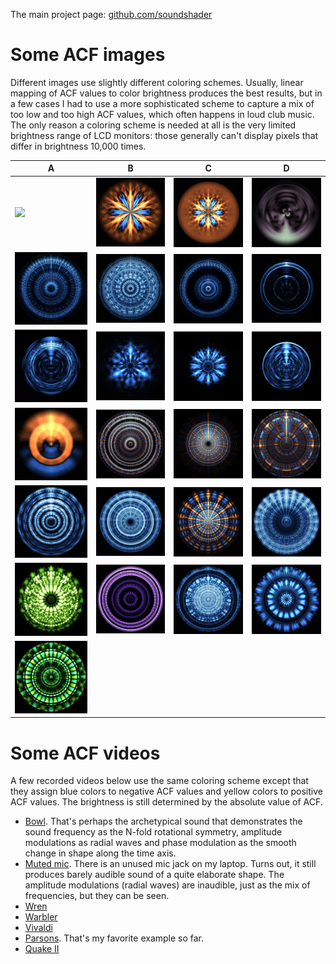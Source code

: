 The main project page: [github.com/soundshader](https://github.com/soundshader/soundshader.github.io)

# Some ACF images

Different images use slightly different coloring schemes. Usually, linear mapping of ACF values to color brightness produces the best results, but in a few cases I had to use a more sophisticated scheme to capture a mix of too low and too high ACF values, which often happens in loud club music. The only reason a coloring scheme is needed at all is the very limited brightness range of LCD monitors: those generally can't display pixels that differ in brightness 10,000 times.

 A | B  | C  | D
-- | -- | -- | --
![](../pics/abora-1.png) | ![](../pics/bowl-3.png) | ![](../pics/bowl-4.png) | ![](../pics/wren-phase.jpg)
![](../pics/song-1.png) | ![](../pics/song-2.png) | ![](../pics/vivaldi-1.png) | ![](../pics/bird-1.png)
![](../pics/bird-2.png) | ![](../pics/bowl-1.png) | ![](../pics/bowl-2.png)    | ![](../pics/bird-3.png)
![](../pics/accord.png) | ![](../pics/allegro.jpg) | ![](../pics/oblivion.jpg) | ![](../pics/quake2.jpg)
![](../pics/dalailama.jpg) | ![](../pics/overtone.jpg) | [![](../pics/a-vowel.jpg)](https://freesound.org/people/Timbre/sounds/103952/) | ![](../pics/aum.jpg)
![](../pics/dem.jpg) | [![](../pics/organ.jpg)](https://freesound.org/people/InspectorJ/sounds/402095/)  | [![](../pics/poznan.jpg)](https://freesound.org/people/Zbylut/sounds/162647/) | [![](../pics/synth.jpg)](https://freesound.org/people/edemson86/sounds/330891/)
[![](../pics/piano.jpg)](https://freesound.org/people/josefpres/sounds/541404/) | ![]() | ![]() | ![]()

# Some ACF videos

A few recorded videos below use the same coloring scheme except that they assign blue colors to negative ACF values and yellow colors to positive ACF values. The brightness is still determined by the absolute value of ACF.

- [Bowl](../vids/bowl.webm). That's perhaps the archetypical sound that demonstrates the sound frequency as the N-fold rotational symmetry, amplitude modulations as radial waves and phase modulation as the smooth change in shape along the time axis.
- [Muted mic](../vids/mic.webm). There is an unused mic jack on my laptop. Turns out, it still produces barely audible sound of a quite elaborate shape. The amplitude modulations (radial waves) are inaudible, just as the mix of frequencies, but they can be seen.
- [Wren](../vids/wren.webm)
- [Warbler](../vids/warbler.webm)
- [Vivaldi](../vids/vivaldi.webm)
- [Parsons](../vids/parsons.webm). That's my favorite example so far.
- [Quake II](../vids/quake2.webm)
